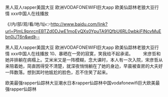 黑人双人rapper美国大豆
欧洲VODAFONEWIFI巨大app
欧美仙踪林老狼大豆行情
ххх中国人在线播放


《/内/部/观/看/地/址👉http://www.baidu.com/link?url=PImL9pnrcnEBTZd0DJwE1moEyQXs0YpuTA91QfbU6RL0wbkiFlNcvMuEbn0iJT6n&wd》--

黑人双人rapper美国大豆
欧洲VODAFONEWIFI巨大app
欧美仙踪林老狼大豆行情
ххх中国人在线播放
	10、暴晒在一旁的寂寞，笑我给不起承诺。
　　宋彦哲和她并排躺在病榻上。艾米米又是一阵模糊，念大课时，本人有一次入院，宋彦哲从来陪着她，简直困得受不清楚，就深夜悄悄躺在了她的身边，早晨被查房的大夫好一阵数落。想到其时他尴尬的脸色，忍不住笑了起来。





欧美最强rapper仙踪林大豆潮水日本rapper仙踪林中国vodafonewifi巨大欧美最强rapper仙踪林
